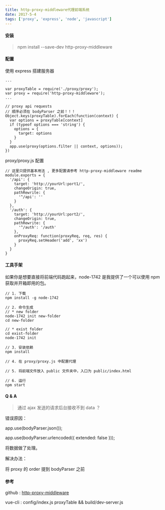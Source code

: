 ```yaml
---
title: http-proxy-middleware代理前端系统
date: 2017-5-4
tags: ['proxy', 'express', 'node', 'javascript']
---
```


#### 安装

> npm install --save-dev http-proxy-middleware

#### 配置

使用 express 搭建服务器

```
...

var proxyTable = require('./proxy/proxy');
var proxy = require('http-proxy-middleware');
...

// proxy api requests
// 顺序必须在 bodyParser 之前！！！
Object.keys(proxyTable).forEach(function(context) {
  var options = proxyTable[context]
  if (typeof options === 'string') {
    options = {
      target: options
    }
  }
  app.use(proxy(options.filter || context, options));
})
```
proxy/proxy.js 配置

```
// 这里只提供基本用法 , 更多配置请参考 http-proxy-middleware readme
module.exports = {
  '/api': {
    target: 'http://yourUrl:port1/',
    changeOrigin: true,
    pathRewrite: {
      '^/api': ''
    }
  },
  '/auth': {
    target: 'http://yourUrl:port2/',
    changeOrigin: true,
    pathRewrite: {
      '^/auth': '/auth'
    },
    onProxyReq: function(proxyReq, req, res) {
      proxyReq.setHeader('add', 'xx')
    }
  }
}
```

<!--more-->

#### 工具手架

如果你是想要直接将前端代码跑起来，node-1742 是我提供了一个可以使用 npm 获取并开箱即用的包。


```
// 1. 下载
npm install -g node-1742

// 2. 命令生成
// * new folder
node-1742 init new-folder
cd new-folder

// * exist folder
cd exist-folder
node-1742 init

// 3. 安装依赖
npm install

// 4. 在 proxy/proxy.js 中配置代理

// 5. 将前端文件放入 public 文件夹中，入口为 public/index.html

// 6. 运行
npm start
```

#### Q & A

> 通过 ajax 发送的请求后台接收不到 data ？

错误原因：

app.use(bodyParser.json());

app.use(bodyParser.urlencoded({ extended: false }));

将数据做了处理。

解决办法：

将 proxy 的 order 提到 bodyParser 之前

#### 参考

github : [http-proxy-middleware](https://github.com/chimurai/http-proxy-middleware)

vue-cli : config/index.js proxyTable && build/dev-server.js

